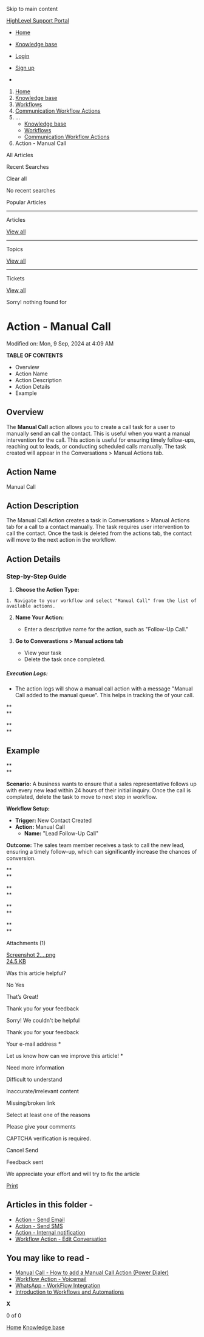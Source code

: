 Skip to main content

[ HighLevel Support Portal ](https://help.gohighlevel.com)

  * [ Home ](/support/home)
  * [ Knowledge base ](/support/solutions)

  * [Login](/support/login)
  * [Sign up](/support/signup)
  * 

  1. [Home](/support/home)
  2. [Knowledge base](/support/solutions)
  3. [Workflows](/support/solutions/48000455132)
  4. [Communication Workflow Actions](/support/solutions/folders/155000000749)
  5. ... 
     * [Knowledge base](/support/solutions)
     * [Workflows](/support/solutions/48000455132)
     * [Communication Workflow Actions](/support/solutions/folders/155000000749)
  6. Action - Manual Call

All  Articles 

Recent Searches

Clear all

No recent searches

Popular Articles

* * *

Articles

[View all](/support/search/solutions)

* * *

Topics

[View all](/support/search/topics)

* * *

Tickets

[View all](/support/search/tickets)

Sorry! nothing found for   

# Action - Manual Call

Modified on: Mon, 9 Sep, 2024 at 4:09 AM

**TABLE OF CONTENTS**

  * Overview
  * Action Name
  * Action Description
  * Action Details
  * Example

##   

## Overview

The **Manual Call** action allows you to create a call task for a user to manually send an call the contact. This is useful when you want a manual intervention for the call. This action is useful for ensuring timely follow-ups, reaching out to leads, or conducting scheduled calls manually. The task created will appear in the Conversations > Manual Actions tab.

## Action Name

Manual Call

## Action Description

The Manual Call Action creates a task in Conversations > Manual Actions tab for a call to a contact manually. The task requires user intervention to call the contact. Once the task is deleted from the actions tab, the contact will move to the next action in the workflow.

## Action Details

### **Step-by-Step Guide**

  1. **Choose the Action Type:**

    1. Navigate to your workflow and select "Manual Call" from the list of available actions.

  2. **Name Your Action:**

     * Enter a descriptive name for the action, such as "Follow-Up Call."
  3. **Go to Converastions > Manual actions tab**
     * View your task
     * Delete the task once completed.

##### ****Execution Logs:****

  * The action logs will show a manual call action with a message "Manual Call added to the manual queue". This helps in tracking the of your call. 

**  
**

**  
**

## **Example**

**  
**

**Scenario:** A business wants to ensure that a sales representative follows up with every new lead within 24 hours of their initial inquiry. Once the call is complated, delete the task to move to next step in workflow.

**Workflow Setup:**

  * **Trigger:** New Contact Created
  * **Action:** Manual Call
    * **Name:** "Lead Follow-Up Call"

**Outcome:** The sales team member receives a task to call the new lead, ensuring a timely follow-up, which can significantly increase the chances of conversion.

**  
**

**  
**

**  
**

**  
**

Attachments (1)

[ Screenshot 2....png  
24.5 KB ](/helpdesk/attachments/155032491468)

Was this article helpful?

No  Yes 

That’s Great!

Thank you for your feedback

Sorry! We couldn't be helpful

Thank you for your feedback

Your e-mail address *

Let us know how can we improve this article! *

Need more information 

Difficult to understand 

Inaccurate/irrelevant content 

Missing/broken link 

Select at least one of the reasons 

Please give your comments 

CAPTCHA verification is required. 

Cancel  Send 

Feedback sent

We appreciate your effort and will try to fix the article

[Print](javascript:print\(\))

## Articles in this folder -

  * [Action - Send Email](/support/solutions/articles/155000002472-action-send-email)
  * [Action - Send SMS](/support/solutions/articles/155000002474-action-send-sms)
  * [Action - Internal notification](/support/solutions/articles/155000003202-action-internal-notification)
  * [Workflow Action - Edit Conversation](/support/solutions/articles/155000003269-workflow-action-edit-conversation)

## You may like to read -

  * [Manual Call - How to add a Manual Call Action (Power Dialer)](/support/solutions/articles/48000979920-manual-call-how-to-add-a-manual-call-action-power-dialer-)
  * [Workflow Action - Voicemail](/support/solutions/articles/155000003275-workflow-action-voicemail)
  * [WhatsApp - WorkFlow Integration](/support/solutions/articles/155000001624-whatsapp-workflow-integration)
  * [Introduction to Workflows and Automations](/support/solutions/articles/155000002445-introduction-to-workflows-and-automations)

**X**

0 of 0 []()

[Home](/support/home) [Knowledge base](/support/solutions)

